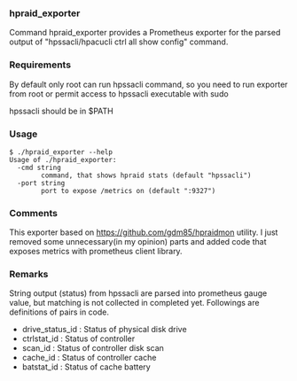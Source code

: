 ### hpraid_exporter
Command hpraid_exporter provides a Prometheus exporter for the parsed output of "hpssacli/hpacucli ctrl all show config" command.

### Requirements
By default only root can run hpssacli command, so you need to run exporter from root or permit access to hpssacli executable with sudo

hpssacli should be in $PATH
### Usage

```
$ ./hpraid_exporter --help
Usage of ./hpraid_exporter:
  -cmd string
        command, that shows hpraid stats (default "hpssacli")
  -port string
        port to expose /metrics on (default ":9327")
```

### Comments

This exporter based on https://github.com/gdm85/hpraidmon utility. I just removed some unnecessary(in my opinion) parts and added code that exposes metrics with prometheus client library.

### Remarks

String output (status) from hpssacli are parsed into prometheus gauge value, 
but matching is not collected in completed yet. Followings are definitions of 
pairs in code. 

- drive_status_id : Status of physical disk drive
- ctrlstat_id : Status of controller
- scan_id : Status of controller disk scan
- cache_id : Status of controller cache
- batstat_id : Status of cache battery


